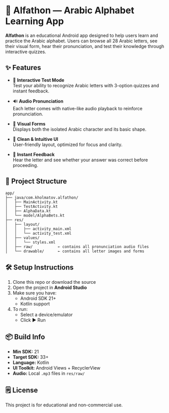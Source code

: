 # 📱 Alfathon — Arabic Alphabet Learning App

**Alfathon** is an educational Android app designed to help users learn and practice the Arabic alphabet. Users can browse all 28 Arabic letters, see their visual form, hear their pronunciation, and test their knowledge through interactive quizzes.

## ✨ Features

- 🧠 **Interactive Test Mode**  
  Test your ability to recognize Arabic letters with 3-option quizzes and instant feedback.

- 🔊 **Audio Pronunciation**  
  Each letter comes with native-like audio playback to reinforce pronunciation.

- 🔡 **Visual Forms**  
  Displays both the isolated Arabic character and its basic shape.

- 🎨 **Clean & Intuitive UI**  
  User-friendly layout, optimized for focus and clarity.

- 🔁 **Instant Feedback**  
  Hear the letter and see whether your answer was correct before proceeding.

## 📂 Project Structure

```
app/
├── java/com.kholmatov.alfathon/
│   ├── MainActivity.kt
│   ├── TestActivity.kt
│   ├── AlphaData.kt
│   └── model/AlphaBets.kt
├── res/
│   ├── layout/
│   │   ├── activity_main.xml
│   │   └── activity_test.xml
│   ├── values/
│   │   └── styles.xml
│   ├── raw/           ← contains all pronunciation audio files
│   └── drawable/      ← contains all letter images and forms
```

## 🛠 Setup Instructions

1. Clone this repo or download the source
2. Open the project in **Android Studio**
3. Make sure you have:
   - Android SDK 21+
   - Kotlin support
4. To run:
   - Select a device/emulator
   - Click ▶️ Run

## 📦 Build Info

- **Min SDK:** 21  
- **Target SDK:** 33+  
- **Language:** Kotlin  
- **UI Toolkit:** Android Views + RecyclerView  
- **Audio:** Local `.mp3` files in `res/raw/`

## 🗒 License

This project is for educational and non-commercial use.